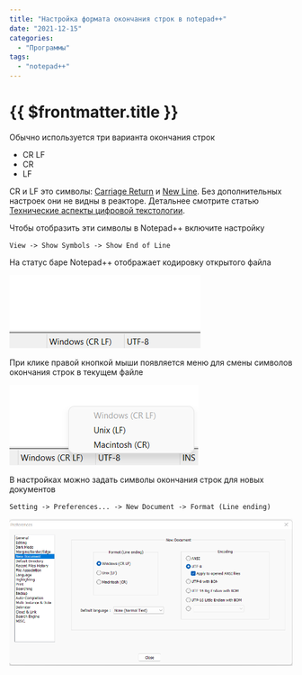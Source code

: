 ```yaml
---
title: "Настройка формата окончания строк в notepad++"
date: "2021-12-15"
categories: 
  - "Программы"
tags: 
  - "notepad++"
---
```


# {{ $frontmatter.title }}

Обычно используется три варианта окончания строк

* CR LF
* CR
* LF

CR и LF это символы: [Carriage Return](https://unicode-table.com/en/000D/) и [New Line](https://unicode-table.com/en/000A/). Без дополнительных настроек они не видны в реакторе. Детальнее смотрите статью [Технические аспекты цифровой текстологии](технические-аспекты-текстологии.md).

Чтобы отобразить эти символы в Notepad++ включите настройку

```
View -> Show Symbols -> Show End of Line
```

На статус баре Notepad++ отображает кодировку открытого файла

![notepad_end_line01](images\notepad_end_line01.png)

При клике правой кнопкой мыши появляется меню для смены символов окончания строк в текущем файле

![notepad_end_line02](images\notepad_end_line02.png)

В настройках можно задать символы окончания строк для новых документов

```
Setting -> Preferences... -> New Document -> Format (Line ending)
```

![notepad_end_line03](images\notepad_end_line03.png)